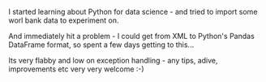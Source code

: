 I started learning about Python for data science - and tried to import some worl bank data to experiment on.

And immediately hit a problem - I could get from XML to Python's Pandas DataFrame format, so spent a few days getting to this...

Its very flabby and low on exception handling - any tips, adive, improvements etc very very welcome :-)
